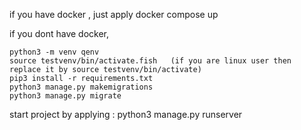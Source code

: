 if you have docker , just apply
    docker compose up

if you dont have docker, 

    python3 -m venv qenv
    source testvenv/bin/activate.fish   (if you are linux user then replace it by source testvenv/bin/activate)
    pip3 install -r requirements.txt
    python3 manage.py makemigrations
    python3 manage.py migrate

start project by applying :
    python3 manage.py runserver